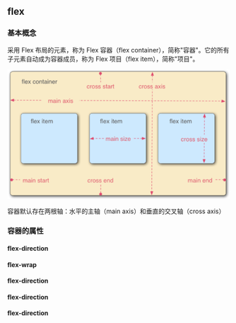 ## flex

### 基本概念
采用 Flex 布局的元素，称为 Flex 容器（flex container），简称"容器"。它的所有子元素自动成为容器成员，称为 Flex 项目（flex item），简称"项目"。

<img src="./images/1.png">

容器默认存在两根轴：水平的主轴（main axis）和垂直的交叉轴（cross axis）

### 容器的属性

#### flex-direction
#### flex-wrap
#### flex-direction
#### flex-direction
#### flex-direction















